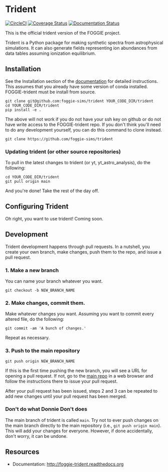 # Trident

[![CircleCI](https://circleci.com/gh/foggie-sims/trident/tree/main.svg?style=svg)](https://circleci.com/gh/foggie-sims/trident/tree/main)
[![Coverage Status](https://coveralls.io/repos/github/foggie-sims/trident/badge.svg?branch=main)](https://coveralls.io/github/foggie-sims/trident?branch=main)
[![Documentation Status](https://readthedocs.org/projects/foggie-trident/badge/?version=latest)](https://foggie-trident.readthedocs.io/en/latest/?badge=latest)

This is the official trident version of the FOGGIE project.

Trident is a Python package for making synthetic spectra from
astrophysical simulations. It can also generate fields representing
ion abundances from data tables assuming ionization equilibrium.

## Installation

See the Installation section of the
[documentation](http://foggie-trident.readthedocs.org) for detailed
instructions. This assumes that you already have some version of conda
installed. FOGGIE-trident must be install from source.

```
git clone git@github.com:foggie-sims/trident YOUR_CODE_DIR/trident
cd YOUR_CODE_DIR/trident
pip install -e .
```

The above will not work if you do not have your ssh key on github
or do not have write access to the FOGGIE-trident repo. If you
don't think you'll need to do any development yourself, you can do
this command to clone instead.
```
git clone https://github.com/foggie-sims/trident
```

### Updating trident (or other source repositories)
To pull in the latest changes to trident (or yt, yt_astro_analysis),
do the following:
```
cd YOUR_CODE_DIR/trident
git pull origin main
```

And you're done! Take the rest of the day off.

## Configuring Trident

Oh right, you want to use trident! Coming soon.

## Development

Trident development happens through pull requests. In a nutshell, you
create your own branch, make changes, push them to the repo, and issue
a pull request.

### 1. Make a new branch
You can name your branch whatever you want.
```
git checkout -b NEW_BRANCH_NAME
```

### 2. Make changes, commit them.
Make whatever changes you want. Assuming you want to commit every
altered file, do the following:
```
git commit -am 'A bunch of changes.'
```
Repeat as necessary.

### 3. Push to the main repository
```
git push origin NEW_BRANCH_NAME
```
If this is the first time pushing the new branch, you will see a URL
for opening a pull request. If not, go to the
[main repo](https://github.com/foggie-sims/trident) in a web browser
and follow the instructions there to issue your pull request.

After your pull request has been issued, steps 2 and 3 can be repeated
to add new changes until your pull request has been merged.

### Don't do what Donnie Don't does

The main branch of trident is called `main`. Try not to ever push
changes on the main branch directly to the main repository (i.e.,
`git push origin main`). This will add your changes for
everyone. However, if done accidentally, don't worry, it can be
undone.

## Resources

 * Documentation: http://foggie-trident.readthedocs.org
